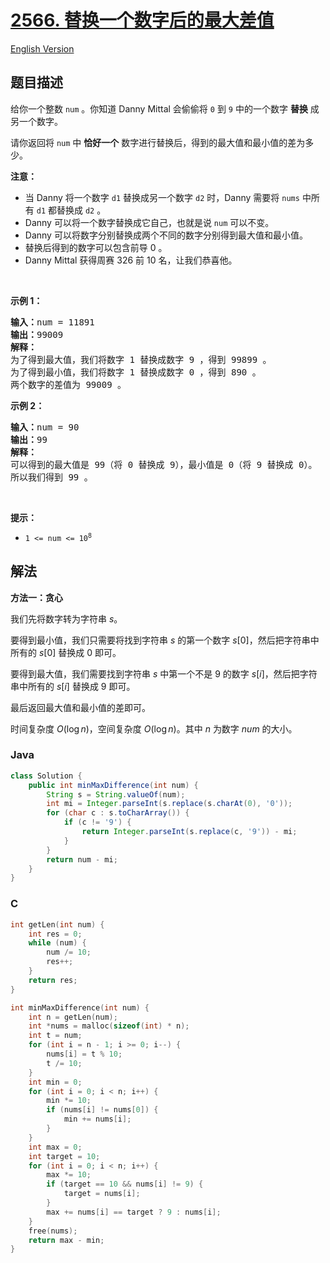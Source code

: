 # [2566. 替换一个数字后的最大差值](https://leetcode.cn/problems/maximum-difference-by-remapping-a-digit)

[English Version](/solution/2500-2599/2566.Maximum%20Difference%20by%20Remapping%20a%20Digit/README_EN.md)

## 题目描述

<p>给你一个整数&nbsp;<code>num</code>&nbsp;。你知道 Danny Mittal 会偷偷将 <code>0</code>&nbsp;到 <code>9</code>&nbsp;中的一个数字 <strong>替换</strong> 成另一个数字。</p>

<p>请你返回将 <code>num</code>&nbsp;中&nbsp;<strong>恰好一个</strong>&nbsp;数字进行替换后，得到的最大值和最小值的差为多少。</p>

<p><strong>注意：</strong></p>

<ul>
	<li>当 Danny 将一个数字 <code>d1</code> 替换成另一个数字 <code>d2</code> 时，Danny 需要将&nbsp;<code>nums</code>&nbsp;中所有 <code>d1</code>&nbsp;都替换成&nbsp;<code>d2</code>&nbsp;。</li>
	<li>Danny 可以将一个数字替换成它自己，也就是说&nbsp;<code>num</code>&nbsp;可以不变。</li>
	<li>Danny 可以将数字分别替换成两个不同的数字分别得到最大值和最小值。</li>
	<li>替换后得到的数字可以包含前导 0 。</li>
	<li>Danny Mittal 获得周赛 326 前 10 名，让我们恭喜他。</li>
</ul>

<p>&nbsp;</p>

<p><strong>示例 1：</strong></p>

<pre>
<b>输入：</b>num = 11891
<b>输出：</b>99009
<b>解释：</b>
为了得到最大值，我们将数字 1 替换成数字 9 ，得到 99899 。
为了得到最小值，我们将数字 1 替换成数字 0 ，得到 890 。
两个数字的差值为 99009 。
</pre>

<p><strong>示例 2：</strong></p>

<pre>
<b>输入：</b>num = 90
<b>输出：</b>99
<strong>解释：</strong>
可以得到的最大值是 99（将 0 替换成 9），最小值是 0（将 9 替换成 0）。
所以我们得到 99 。</pre>

<p>&nbsp;</p>

<p><strong>提示：</strong></p>

<ul>
	<li><code>1 &lt;= num &lt;= 10<sup>8</sup></code></li>
</ul>

## 解法

**方法一：贪心**

我们先将数字转为字符串 $s$。

要得到最小值，我们只需要将找到字符串 $s$ 的第一个数字 $s[0]$，然后把字符串中所有的 $s[0]$ 替换成 $0$ 即可。

要得到最大值，我们需要找到字符串 $s$ 中第一个不是 $9$ 的数字 $s[i]$，然后把字符串中所有的 $s[i]$ 替换成 $9$ 即可。

最后返回最大值和最小值的差即可。

时间复杂度 $O(\log n)$，空间复杂度 $O(\log n)$。其中 $n$ 为数字 $num$ 的大小。

### **Java**

```java
class Solution {
    public int minMaxDifference(int num) {
        String s = String.valueOf(num);
        int mi = Integer.parseInt(s.replace(s.charAt(0), '0'));
        for (char c : s.toCharArray()) {
            if (c != '9') {
                return Integer.parseInt(s.replace(c, '9')) - mi;
            }
        }
        return num - mi;
    }
}
```

### **C**

```c
int getLen(int num) {
    int res = 0;
    while (num) {
        num /= 10;
        res++;
    }
    return res;
}

int minMaxDifference(int num) {
    int n = getLen(num);
    int *nums = malloc(sizeof(int) * n);
    int t = num;
    for (int i = n - 1; i >= 0; i--) {
        nums[i] = t % 10;
        t /= 10;
    }
    int min = 0;
    for (int i = 0; i < n; i++) {
        min *= 10;
        if (nums[i] != nums[0]) {
            min += nums[i];
        }
    }
    int max = 0;
    int target = 10;
    for (int i = 0; i < n; i++) {
        max *= 10;
        if (target == 10 && nums[i] != 9) {
            target = nums[i];
        }
        max += nums[i] == target ? 9 : nums[i];
    }
    free(nums);
    return max - min;
}
```
